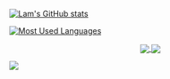 [![Lam's GitHub stats](https://github-readme-stats.vercel.app/api?username=minhlam2102002&count_private=true&show_icons=true&theme=material-palenight)](https://github.com/minhlam2102002)

[![Most Used Languages](https://github-readme-stats.vercel.app/api/top-langs/?username=minhlam2102002&count_private=true&show_icons=true&theme=material-palenight&layout=compact)](https://github.com/minhlam2102002)
<p align="center">
  <a href="https://github.com/anuraghazra/github-readme-stats">
    <img align="center" src="https://github-readme-stats.vercel.app/api/pin/?username=anuraghazra&repo=github-readme-stats" />
  </a>
  <a align="center" href="https://github.com/anuraghazra/github-readme-stats">
  <img align="center" src="https://github-readme-stats.vercel.app/api/pin/?username=anuraghazra&repo=github-readme-stats" />
</a>
</p>
<a align="center" href="https://github.com/anuraghazra/github-readme-stats">
  <img align="center" src="https://github-readme-stats.vercel.app/api/pin/?username=anuraghazra&repo=github-readme-stats" />
</a>
